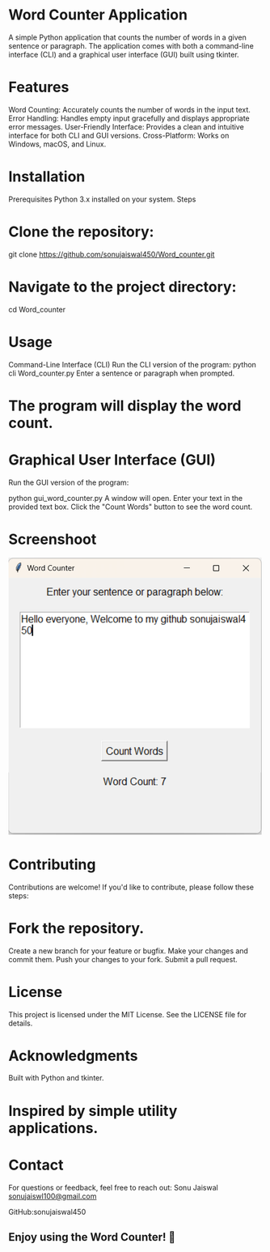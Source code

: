# Word Counter Application
 A simple Python application that counts the number of words in a given sentence or paragraph. The application comes with both a command-line interface (CLI) and a graphical user interface (GUI) built using tkinter.

# Features
  Word Counting: Accurately counts the number of words in the input text.
  Error Handling: Handles empty input gracefully and displays appropriate error messages.
  User-Friendly Interface: Provides a clean and intuitive interface for both CLI and GUI versions.
  Cross-Platform: Works on Windows, macOS, and Linux.

# Installation
  Prerequisites
  Python 3.x installed on your system.
  Steps
# Clone the repository:
  git clone https://github.com/sonujaiswal450/Word_counter.git
# Navigate to the project directory:
  cd Word_counter
# Usage
 Command-Line Interface (CLI)
 Run the CLI version of the program:
 python cli Word_counter.py
 Enter a sentence or paragraph when prompted.

# The program will display the word count.

# Graphical User Interface (GUI)
 Run the GUI version of the program:

 python gui_word_counter.py
 A window will open. Enter your text in the provided text box.
 Click the "Count Words" button to see the word count.
# Screenshoot
![Word counter UI](https://github.com/sonujaiswal450/Word_counter/blob/main/Screenshot%202025-02-05%20105006.png)
# Contributing
 Contributions are welcome! If you'd like to contribute, please follow these steps:

# Fork the repository.
 Create a new branch for your feature or bugfix.
 Make your changes and commit them.
 Push your changes to your fork.
 Submit a pull request.

# License
This project is licensed under the MIT License. See the LICENSE file for details.

# Acknowledgments
 Built with Python and tkinter.

# Inspired by simple utility applications.

# Contact
For questions or feedback, feel free to reach out:
Sonu Jaiswal
sonujaiswl100@gmail.com

GitHub:sonujaiswal450

## Enjoy using the Word Counter! 🎉
